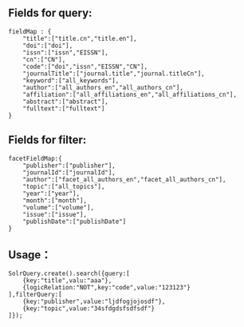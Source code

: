 Fields for query:
-----------------
    fieldMap : {
        "title":["title.cn","title.en"],
        "doi":["doi"],
        "issn":["issn","EISSN"],
        "cn":["CN"],
        "code":["doi","issn","EISSN","CN"],
        "journalTitle":["journal.title","journal.titleCn"],
        "keyword":["all_keywords"],
        "author":["all_authors_en","all_authors_cn"],
        "affiliation":["all_affiliations_en","all_affiliations_cn"],
        "abstract":["abstract"],
        "fulltext":["fulltext"]
    }
 
Fields for filter:
-----------------
    facetFieldMap:{
        "publisher":["publisher"],
        "journalId":["journalId"],
        "author":["facet_all_authors_en","facet_all_authors_cn"],
        "topic":["all_topics"],
        "year":["year"],
        "month":["month"],
        "volume":["volume"],
        "issue":["issue"],
        "publishDate":["publishDate"]
    }

Usage：
-----------------
    SolrQuery.create().search({query:[
        {key:"title",valu:"aaa"},
        {logicRelation:"NOT",key:"code",value:"123123"}
    ],filterQuery:[
        {key:"publisher",value:"ljdfogjojosdf"},
        {key:"topic",value:"34sfdgdsfsdfsdf"}
    ]});
